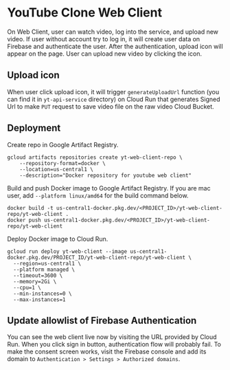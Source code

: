 # YouTube Clone Web Client
On Web Client, user can watch video, log into the service, and upload new video. If user without account try to log in, it will create user data on Firebase and authenticate the user. After the authentication, upload icon will appear on the page. User can upload new video by clicking the icon.

## Upload icon
When user click upload icon, it will trigger `generateUploadUrl` function (you can find it in `yt-api-service` directory) on Cloud Run that generates Signed Url to make `PUT` request to save video file on the raw video Cloud Bucket.

## Deployment
Create repo in Google Artifact Registry.
```
gcloud artifacts repositories create yt-web-client-repo \
    --repository-format=docker \
    --location=us-central1 \
    --description="Docker repository for youtube web client"
```

Build and push Docker image to Google Artifact Registry. If you are mac user, add `--platform linux/amd64` for the build command below.
```
docker build -t us-central1-docker.pkg.dev/<PROJECT_ID>/yt-web-client-repo/yt-web-client .
docker push us-central1-docker.pkg.dev/<PROJECT_ID>/yt-web-client-repo/yt-web-client
```

Deploy Docker image to Cloud Run.
```
gcloud run deploy yt-web-client --image us-central1-docker.pkg.dev/PROJECT_ID/yt-web-client-repo/yt-web-client \
  --region=us-central1 \
  --platform managed \
  --timeout=3600 \
  --memory=2Gi \
  --cpu=1 \
  --min-instances=0 \
  --max-instances=1
```

## Update allowlist of Firebase Authentication
You can see the web client live now by visiting the URL provided by Cloud Run. When you click sign in button, authentication flow will probably fail. To make the consent screen works, visit the Firebase console and add its domain to `Authentication > Settings > Authorized domains`.